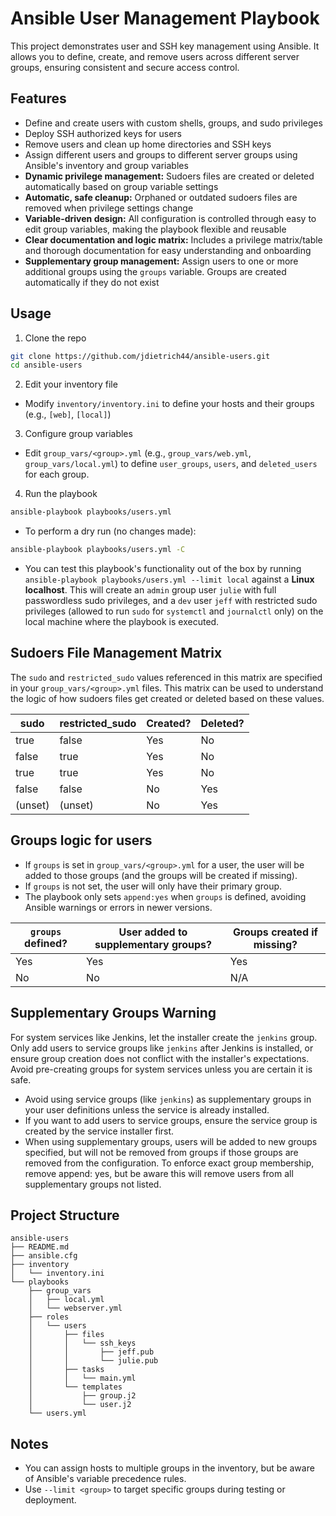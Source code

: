 # Ansible User Management Playbook

This project demonstrates user and SSH key management using Ansible. It allows you to define, create, and remove users across different server groups, ensuring consistent and secure access control.

## Features

- Define and create users with custom shells, groups, and sudo privileges
- Deploy SSH authorized keys for users
- Remove users and clean up home directories and SSH keys
- Assign different users and groups to different server groups using Ansible's inventory and group variables
- **Dynamic privilege management:** Sudoers files are created or deleted automatically based on group variable settings
- **Automatic, safe cleanup:** Orphaned or outdated sudoers files are removed when privilege settings change
- **Variable-driven design:** All configuration is controlled through easy to edit group variables, making the playbook flexible and reusable
- **Clear documentation and logic matrix:** Includes a privilege matrix/table and thorough documentation for easy understanding and onboarding
- **Supplementary group management:** Assign users to one or more additional groups using the `groups` variable. Groups are created automatically if they do not exist

## Usage

1. Clone the repo

```bash
git clone https://github.com/jdietrich44/ansible-users.git
cd ansible-users
```

2. Edit your inventory file

  - Modify `inventory/inventory.ini` to define your hosts and their groups (e.g., `[web]`, `[local]`)

3. Configure group variables

  - Edit `group_vars/<group>.yml` (e.g., `group_vars/web.yml`, `group_vars/local.yml`) to define `user_groups`, `users`, and `deleted_users` for each group.

4. Run the playbook

```bash
ansible-playbook playbooks/users.yml
```

- To perform a dry run (no changes made):

```bash
ansible-playbook playbooks/users.yml -C
```

- You can test this playbook's functionality out of the box by running `ansible-playbook playbooks/users.yml --limit local` against a **Linux localhost**. This will create an `admin` group user `julie` with full passwordless sudo privileges, and a `dev` user `jeff` with restricted sudo privileges (allowed to run `sudo` for `systemctl` and `journalctl` only) on the local machine where the playbook is executed.

## Sudoers File Management Matrix

The `sudo` and `restricted_sudo` values referenced in this matrix are specified in your `group_vars/<group>.yml` files. This matrix can be used to understand the logic of how sudoers files get created or deleted based on these values.

| sudo  | restricted_sudo | Created? | Deleted? |
|-------|-----------------|----------|----------|
| true  | false           | Yes      | No       |
| false | true            | Yes      | No       |
| true  | true            | Yes      | No       |
| false | false           | No       | Yes      |
| (unset)| (unset)        | No       | Yes      |

## Groups logic for users

- If `groups` is set in `group_vars/<group>.yml` for a user, the user will be added to those groups (and the groups will be created if missing).
- If `groups` is not set, the user will only have their primary group.
- The playbook only sets `append:yes` when `groups` is defined, avoiding Ansible warnings or errors in newer versions.

| `groups` defined? | User added to supplementary groups? | Groups created if missing? |
|-------------------|-------------------------------------|---------------------------|
| Yes               | Yes                                 | Yes                       |
| No                | No                                  | N/A                       |

## Supplementary Groups Warning

For system services like Jenkins, let the installer create the `jenkins` group. Only add users to service groups like `jenkins` after Jenkins is installed, or ensure group creation does not conflict with the installer's expectations. Avoid pre-creating groups for system services unless you are certain it is safe.

- Avoid using service groups (like `jenkins`) as supplementary groups in your user definitions unless the service is already installed.
- If you want to add users to service groups, ensure the service group is created by the service installer first.
- When using supplementary groups, users will be added to new groups specified, but will not be removed from groups if those groups are removed from the configuration. To enforce exact group membership, remove append: yes, but be aware this will remove users from all supplementary groups not listed.

## Project Structure

```plaintext
ansible-users
├── README.md
├── ansible.cfg
├── inventory
│   └── inventory.ini
└── playbooks
    ├── group_vars
    │   ├── local.yml
    │   └── webserver.yml
    ├── roles
    │   └── users
    │       ├── files
    │       │   └── ssh_keys
    │       │       ├── jeff.pub
    │       │       └── julie.pub
    │       ├── tasks
    │       │   └── main.yml
    │       └── templates
    │           ├── group.j2
    │           └── user.j2
    └── users.yml
```

## Notes

- You can assign hosts to multiple groups in the inventory, but be aware of Ansible's variable precedence rules.
- Use `--limit <group>` to target specific groups during testing or deployment.
